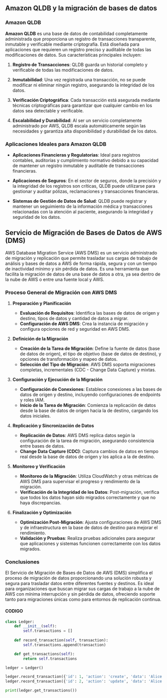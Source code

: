 ## Amazon QLDB y la migración de bases de datos

### Amazon QLDB

**Amazon QLDB** es una base de datos de contabilidad completamente administrada que proporciona un registro de transacciones transparente, inmutable y verificable mediante criptografía. Está diseñada para aplicaciones que requieren un registro preciso y auditable de todas las modificaciones de datos. Sus características principales incluyen:

1. **Registro de Transacciones**: QLDB guarda un historial completo y verificable de todas las modificaciones de datos.
   
2. **Inmutabilidad**: Una vez registrada una transacción, no se puede modificar ni eliminar ningún registro, asegurando la integridad de los datos.

3. **Verificación Criptográfica**: Cada transacción está asegurada mediante técnicas criptográficas para garantizar que cualquier cambio en los datos sea detectable y verificable.

4. **Escalabilidad y Durabilidad**: Al ser un servicio completamente administrado por AWS, QLDB escala automáticamente según las necesidades y garantiza alta disponibilidad y durabilidad de los datos.

### Aplicaciones Ideales para Amazon QLDB

- **Aplicaciones Financieras y Regulatorias**: Ideal para registros contables, auditorías y cumplimiento normativo debido a su capacidad de mantener un registro inmutable y auditable de transacciones financieras.

- **Aplicaciones de Seguros**: En el sector de seguros, donde la precisión y la integridad de los registros son críticas, QLDB puede utilizarse para gestionar y auditar pólizas, reclamaciones y transacciones financieras.

- **Sistemas de Gestión de Datos de Salud**: QLDB puede registrar y mantener un seguimiento de la información médica y transacciones relacionadas con la atención al paciente, asegurando la integridad y seguridad de los datos.

## Servicio de Migración de Bases de Datos de AWS (DMS)

AWS Database Migration Service (AWS DMS) es un servicio administrado de migración y replicación que permite trasladar sus cargas de trabajo de análisis y bases de datos a AWS de forma rápida, segura y con un tiempo de inactividad mínimo y sin pérdida de datos. Es una herramienta que facilita la migración de datos de una base de datos a otra, ya sea dentro de la nube de AWS o entre una fuente local y AWS. 

### Proceso General de Migración con AWS DMS

1. **Preparación y Planificación**
   - **Evaluación de Requisitos**: Identifica las bases de datos de origen y destino, tipos de datos y cantidad de datos a migrar.
   - **Configuración de AWS DMS**: Crea la instancia de migración y configura opciones de red y seguridad en AWS DMS.

2. **Definición de la Migración**
   - **Creación de la Tarea de Migración**: Define la fuente de datos (base de datos de origen), el tipo de objetivo (base de datos de destino), y opciones de transformación y mapeo de datos.
   - **Selección del Tipo de Migración**: AWS DMS soporta migraciones completas, incrementales (CDC - Change Data Capture) y mixtas.

3. **Configuración y Ejecución de la Migración**
   - **Configuración de Conexiones**: Establece conexiones a las bases de datos de origen y destino, incluyendo configuraciones de endpoints y roles IAM.
   - **Inicio de la Tarea de Migración**: Comienza la replicación de datos desde la base de datos de origen hacia la de destino, cargando los datos iniciales.

4. **Replicación y Sincronización de Datos**
   - **Replicación de Datos**: AWS DMS replica datos según la configuración de la tarea de migración, asegurando consistencia entre bases de datos.
   - **Change Data Capture (CDC)**: Captura cambios de datos en tiempo real desde la base de datos de origen y los aplica a la de destino.

5. **Monitoreo y Verificación**
   - **Monitoreo de la Migración**: Utiliza CloudWatch y otras métricas de AWS DMS para supervisar el progreso y rendimiento de la migración.
   - **Verificación de la Integridad de los Datos**: Post-migración, verifica que todos los datos hayan sido migrados correctamente y que no haya discrepancias.

6. **Finalización y Optimización**
   - **Optimización Post-Migración**: Ajusta configuraciones de AWS DMS y de infraestructura en la base de datos de destino para mejorar el rendimiento.
   - **Validación y Pruebas**: Realiza pruebas adicionales para asegurar que aplicaciones y sistemas funcionen correctamente con los datos migrados.

### Conclusiones

El Servicio de Migración de Bases de Datos de AWS (DMS) simplifica el proceso de migración de datos proporcionando una solución robusta y segura para trasladar datos entre diferentes fuentes y destinos. Es ideal para organizaciones que buscan migrar sus cargas de trabajo a la nube de AWS con mínima interrupción y sin pérdida de datos, ofreciendo soporte tanto para migraciones únicas como para entornos de replicación continua.

#### CODIGO
```python
class Ledger:
    def __init__(self):
        self.transactions = []
    
    def record_transaction(self, transaction):
        self.transactions.append(transaction)

    def get_transactions(self):
        return self.transactions

ledger = Ledger()

ledger.record_transaction({'id': 1, 'action': 'create', 'data': 'Alice'})
ledger.record_transaction({'id': 2, 'action': 'update', 'data': 'Alice Updated'})

print(ledger.get_transactions())
```

